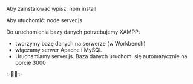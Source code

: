 Aby zainstalować wpisz:
npm install

Aby utuchomić:
node server.js

Do uruchomienia bazy danych potrzebujemy XAMPP:
- tworzymy bazę danych na serwerze (w Workbench)
- włączamy serwer Apache i MySQL
- Uruchamiamy server.js. Baza danych uruchomi się automatycznie na porcie 3000

✨🐢🚀✨
